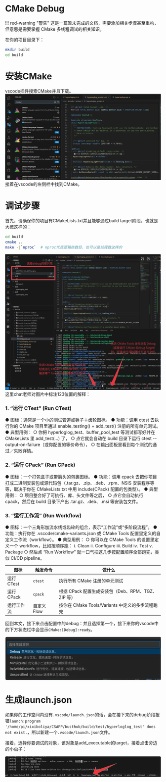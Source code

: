 # CMake Debug

!!! red-warning "警告"
    这是一篇暂未完成的文档，需要添加相关步骤甚至重构，但意思是需要掌握 CMake 多线程调试的相关知识。


在你的项目目录下：
```bash
mkdir build
cd build
```
# 安装CMake
vscode插件搜索CMake并且下载。
![](images/图片.webp)
接着在vscode的左侧栏中找到CMake。

# 调试步骤
首先，请确保你的项目有CMakeLists.txt并且能够通过build target阶段，也就是大概这样的：
```bash
cd build
cmake ..
make -j`nproc`  # nproc代表逻辑核数目，也可以是线程数这样的
```
![](images/2.png)
这里chat老师对图片中标注123位置的解释：

### 1. “运行 CTest” (Run CTest)
● 图标：通常是一个小的测试管道或锤子＋齿轮图标。
● 功能：调用 ctest 去执行你的 CMake 项目里通过 enable_testing() + add_test() 注册的所有单元测试。
● 典型用例：
  ○ 你把 hyperloglog_test、buffer_pool_test 等测试都写好并在 CMakeLists 里 add_test(...) 了，
  ○ 点它就会自动在 build 目录下运行 ctest --output-on-failure（或你配置的等价命令），
  ○ 在输出面板里看到每个测试的通过／失败详情。

### 2. “运行 CPack” (Run CPack)
● 图标：一个打包盒子或带箭头的包裹图标。
● 功能：调用 cpack 去把你项目打成二进制安装包或源代码包（.tar.gz、.zip、.deb、.rpm、NSIS 安装程序等等，取决于你在 CMakeLists.txt 中用 include(CPack) 配置的包类型）。
● 典型用例：
  ○ 项目整合好了可执行、库、头文件等之后，
  ○ 点它会自动执行 cpack，然后在 build 目录下产出 .tar.gz、.deb、.msi 等安装包文件。

### 3. “运行工作流” (Run Workflow)
● 图标：一个三角形加流水线或齿轮的组合，表示“工作流”或“多阶段流程”。
● 功能：执行你在 .vscode/cmake-variants.json 或 CMake Tools 配置里定义的自定义工作流（workflow）。
● 典型用例：
  ○ 你可以在 CMake Tools 的设置里定义一个 workflow，比如按顺序跑：
    ⅰ. Clean
    ⅱ. Configure
    ⅲ. Build
    ⅳ. Test
    ⅴ. Package
  ○ 然后点 “Run Workflow” 就一口气把这几步按配置顺序全部跑完，类似 CI/CD pipeline。

| 图标 | 触发命令 | 做什么 |
|------|----------|--------|
| 运行 CTest | `ctest` | 执行所有 CMake 注册的单元测试 |
| 运行 CPack | `cpack` | 根据 CPack 配置生成安装包（Deb、RPM、TGZ、ZIP 等） |
| 运行工作流 | 自定义 Flow | 按你在 CMake Tools/Variants 中定义的多步流程跑完 |

回到本文，接下来点击配置中的debug：并且选择第一个，接下来你的vscode中的下方状态栏中会显示`CMake:[Debug]:ready`。

![](images/3.png)


# 生成launch.json
如果你的工作空间内没有`.vscode/launch.json`的话，会在接下来的debug阶段报错`launch:program '/home/pi/xixiboliya/CSAPP/busthub/build/test/hyperloglog_test' does not exist.`，所以新建一个`.vscode/launch.json`文件。

接着，选择你要调试的对象，该对象是add_executable的target，接着点击旁边的小虫子：

![](images/4.png)